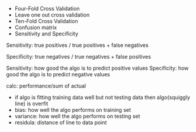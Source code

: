 - Four-Fold Cross Validation
- Leave one out cross validation
- Ten-Fold Cross Validation
- Confusion matrix
- Sensitivity and Specificity


Sensitivity:
true positives
/
true positives + false negatives


Specificity:
true negatives
/
true negatives + false positives

Sensitivity: how good the algo is to predict positive values
Specificity: how good the algo is to predict negative values

calc:
performance/sum of actual

- if algo is fitting training data well but not testing data then algo(squiggly line) is overfit
- bias: how well the algo performs on training set
- variance: how well the algo performs on testing set
- residula: distance of line to data point